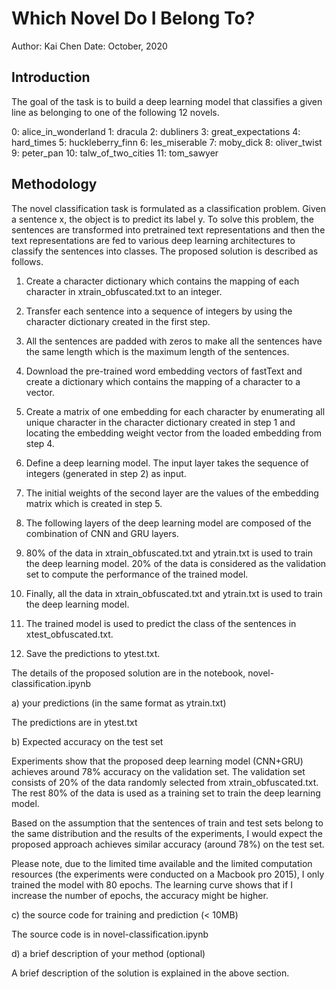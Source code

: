 # Which Novel Do I Belong To?

Author: Kai Chen
Date:   October, 2020


## Introduction

The goal of the task is to build a deep learning model that classifies a given line as belonging to one of the following 12 novels.

0: alice_in_wonderland
1: dracula
2: dubliners
3: great_expectations
4: hard_times
5: huckleberry_finn
6: les_miserable
7: moby_dick
8: oliver_twist
9: peter_pan
10: talw_of_two_cities
11: tom_sawyer


## Methodology

The novel classification task is formulated as a classification problem. 
Given a sentence x, the object is to predict its label y.
To solve this problem, the sentences are transformed into pretrained text representations and then the text representations are fed to various deep learning architectures to classify the sentences into classes. 
The proposed solution is described as follows.

1. Create a character dictionary which contains the mapping of each character in xtrain_obfuscated.txt to an integer.

2. Transfer each sentence into a sequence of integers by using the character dictionary created in the first step.

3. All the sentences are padded with zeros to make all the sentences have the same length which is the maximum length of the sentences.

4. Download the pre-trained word embedding vectors of fastText and create a dictionary which contains the mapping of a character to a vector.

5. Create a matrix of one embedding for each character by enumerating all unique character in the character dictionary created in step 1 and locating the embedding weight vector from the loaded embedding from step 4.

6. Define a deep learning model. The input layer takes the sequence of integers (generated in step 2) as input.

7. The initial weights of the second layer are the values of the embedding matrix which is created in step 5.

8. The following layers of the deep learning model are composed of the combination of CNN and GRU layers.

9. 80% of the data in xtrain_obfuscated.txt and ytrain.txt is used to train the deep learning model. 20% of the data is considered as the validation set to compute the performance of the trained model.

10. Finally, all the data in xtrain_obfuscated.txt and ytrain.txt is used to train the deep learning model. 

11. The trained model is used to predict the class of the sentences in xtest_obfuscated.txt. 

12. Save the predictions to ytest.txt.

The details of the proposed solution are in the notebook, novel-classification.ipynb


a) your predictions (in the same format as ytrain.txt)

The predictions are in ytest.txt


b) Expected accuracy on the test set

Experiments show that the proposed deep learning model (CNN+GRU) achieves around 78% accuracy on the validation set. 
The validation set consists of 20% of the data randomly selected from xtrain_obfuscated.txt.
The rest 80% of the data is used as a training set to train the deep learning model.

Based on the assumption that the sentences of train and test sets belong to the same distribution and the results of the experiments, 
I would expect the proposed approach achieves similar accuracy (around 78%) on the test set.

Please note, due to the limited time available and the limited computation resources 
(the experiments were conducted on a Macbook pro 2015), 
I only trained the model with 80 epochs.
The learning curve shows that if I increase the number of epochs, the accuracy might be higher.


c) the source code for training and prediction (< 10MB)

The source code is in novel-classification.ipynb


d) a brief description of your method (optional)

A brief description of the solution is explained in the above section.




